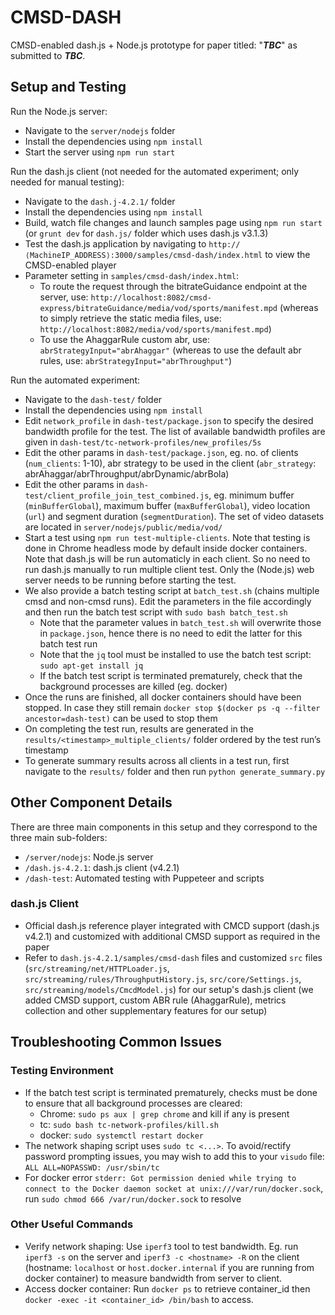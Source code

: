 # CMSD-DASH

CMSD-enabled dash.js + Node.js prototype for paper titled: "___TBC___" as submitted to ___TBC___. 


## Setup and Testing

Run the Node.js server:
- Navigate to the `server/nodejs` folder
- Install the dependencies using `npm install`
- Start the server using `npm run start`

Run the dash.js client (not needed for the automated experiment; only needed for manual testing):
- Navigate to the `dash.j-4.2.1/` folder
- Install the dependencies using `npm install`
- Build, watch file changes and launch samples page using `npm run start` (or `grunt dev` for `dash.js/` folder which uses dash.js v3.1.3)
- Test the dash.js application by navigating to `http://⟨MachineIP_ADDRESS⟩:3000/samples/cmsd-dash/index.html` to view the CMSD-enabled player
- Parameter setting in `samples/cmsd-dash/index.html`: 
    - To route the request through the bitrateGuidance endpoint at the server, use: `http://localhost:8082/cmsd-express/bitrateGuidance/media/vod/sports/manifest.mpd` (whereas to simply retrieve the static media files, use: `http://localhost:8082/media/vod/sports/manifest.mpd`)
    - To use the AhaggarRule custom abr, use: `abrStrategyInput="abrAhaggar"` (whereas to use the default abr rules, use: `abrStrategyInput="abrThroughput"`)

Run the automated experiment:
- Navigate to the `dash-test/` folder
- Install the dependencies using `npm install`
- Edit `network_profile` in `dash-test/package.json` to specify the desired bandwidth profile for the test. The list of available bandwidth profiles are given in `dash-test/tc-network-profiles/new_profiles/5s`
- Edit the other params in `dash-test/package.json`, eg. no. of clients (`num_clients`: 1-10), abr strategy to be used in the client (`abr_strategy`: abrAhaggar/abrThroughput/abrDynamic/abrBola)
- Edit the other params in `dash-test/client_profile_join_test_combined.js`, eg. minimum buffer (`minBufferGlobal`), maximum buffer (`maxBufferGlobal`), video location (`url`) and segment duration (`segmentDuration`). The set of video datasets are located in `server/nodejs/public/media/vod/`
- Start a test using `npm run test-multiple-clients`. Note that testing is done in Chrome headless mode by default inside docker containers. Note that dash.js will be run automaticly in each client. So no need to run dash.js manually to run multiple client test. Only the (Node.js) web server needs to be running before starting the test.
- We also provide a batch testing script at `batch_test.sh` (chains multiple cmsd and non-cmsd runs). Edit the parameters in the file accordingly and then run the batch test script with `sudo bash batch_test.sh`
    - Note that the parameter values in `batch_test.sh` will overwrite those in `package.json`, hence there is no need to edit the latter for this batch test run
    - Note that the `jq` tool must be installed to use the batch test script: `sudo apt-get install jq`
    - If the batch test script is terminated prematurely, check that the background processes are killed (eg. docker)
- Once the runs are finished, all docker containers should have been stopped. In case they still remain `docker stop $(docker ps -q --filter ancestor=dash-test)` can be used to stop them
- On completing the test run, results are generated in the `results/<timestamp>_multiple_clients/` folder ordered by the test run’s timestamp
- To generate summary results across all clients in a test run, first navigate to the `results/` folder and then run `python generate_summary.py`


## Other Component Details

There are three main components in this setup and they correspond to the three main sub-folders:

- `/server/nodejs`: Node.js server
- `/dash.js-4.2.1`: dash.js client (v4.2.1)
- `/dash-test`: Automated testing with Puppeteer and scripts

### dash.js Client

- Official dash.js reference player integrated with CMCD support (dash.js v4.2.1) and customized with additional CMSD support as required in the paper
- Refer to `dash.js-4.2.1/samples/cmsd-dash` files and customized `src` files (`src/streaming/net/HTTPLoader.js`, `src/streaming/rules/ThroughputHistory.js`, `src/core/Settings.js`, `src/streaming/models/CmcdModel.js`) for our setup's dash.js client (we added CMSD support, custom ABR rule (AhaggarRule), metrics collection and other supplementary features for our setup)

<!-- ### Automated Testing with Puppeteer and Scripts

- Puppeteer is used for automated headless Chrome-based testing
- Headless mode can also be turned off in `dash-test/run-multiple-clients.js` (search for parameter `headless`) -- **NOT AVAILABLE IN DOCKER MODE** -->


## Troubleshooting Common Issues

### Testing Environment

- If the batch test script is terminated prematurely, checks must be done to ensure that all background processes are cleared:
    - Chrome: `sudo ps aux | grep chrome` and kill if any is present
    - tc: `sudo bash tc-network-profiles/kill.sh`
    - docker: `sudo systemctl restart docker`
- The network shaping script uses `sudo tc <...>`. To avoid/rectify password prompting issues, you may wish to add this to your `visudo` file: `ALL ALL=NOPASSWD: /usr/sbin/tc`
- For docker error `stderr: Got permission denied while trying to connect to the Docker daemon socket at unix:///var/run/docker.sock`, run `sudo chmod 666 /var/run/docker.sock` to resolve

### Other Useful Commands

- Verify network shaping: Use `iperf3` tool to test bandwidth. Eg. run `iperf3 -s` on the server and `iperf3 -c <hostname> -R` on the client (hostname: `localhost` or `host.docker.internal` if you are running from docker container) to measure bandwidth from server to client.
- Access docker container: Run `docker ps` to retrieve container_id then `docker -exec -it <container_id> /bin/bash` to access.